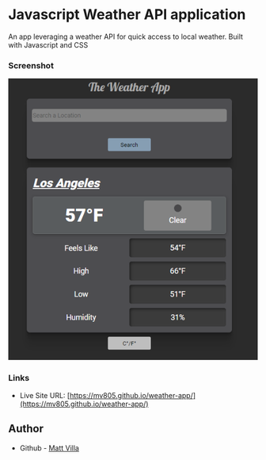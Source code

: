 # Javascript Weather API application

An app leveraging a weather API for quick access to local weather. Built with Javascript and CSS
### Screenshot

![](/screenshot.PNG)
### Links

- Live Site URL: [https://mv805.github.io/weather-app/](https://mv805.github.io/weather-app/)
## Author

- Github - [Matt Villa](https://github.com/mv805)
